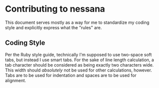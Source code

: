 # Contributing to nessana

This document serves mostly as a way for me to standardize my coding
style and explicitly express what the "rules" are.

## Coding Style

Per the Ruby style guide, technically I'm supposed to use two-space
soft tabs, but instead I use smart tabs. For the sake of line length
calculation, a tab character should be considered as being exactly two
characters wide. This width should _absolutely_ not be used for other
calculations, however.  Tabs are to be used for indentation and spaces
are to be used for alignment.
